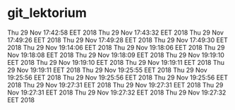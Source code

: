 # git_lektorium
Thu 29 Nov 17:42:58 EET 2018
Thu 29 Nov 17:43:32 EET 2018
Thu 29 Nov 17:49:26 EET 2018
Thu 29 Nov 17:49:28 EET 2018
Thu 29 Nov 17:49:30 EET 2018
Thu 29 Nov 19:14:06 EET 2018
Thu 29 Nov 19:18:06 EET 2018
Thu 29 Nov 19:18:08 EET 2018
Thu 29 Nov 19:18:09 EET 2018
Thu 29 Nov 19:19:10 EET 2018
Thu 29 Nov 19:19:10 EET 2018
Thu 29 Nov 19:19:11 EET 2018
Thu 29 Nov 19:19:11 EET 2018
Thu 29 Nov 19:25:55 EET 2018
Thu 29 Nov 19:25:56 EET 2018
Thu 29 Nov 19:25:56 EET 2018
Thu 29 Nov 19:25:56 EET 2018
Thu 29 Nov 19:27:31 EET 2018
Thu 29 Nov 19:27:31 EET 2018
Thu 29 Nov 19:27:31 EET 2018
Thu 29 Nov 19:27:32 EET 2018
Thu 29 Nov 19:27:32 EET 2018

